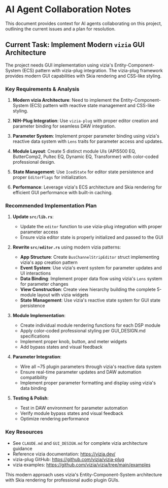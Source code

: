 # AI Agent Collaboration Notes

This document provides context for AI agents collaborating on this project, outlining the current issues and a plan for resolution.

## Current Task: Implement Modern `vizia` GUI Architecture

The project needs GUI implementation using vizia's Entity-Component-System (ECS) pattern with vizia-plug integration. The vizia-plug framework provides modern GUI capabilities with Skia rendering and CSS-like styling.

### Key Requirements & Analysis

1.  **Modern vizia Architecture**: Need to implement the Entity-Component-System (ECS) pattern with reactive state management and CSS-like styling.

2.  **NIH-Plug Integration**: Use `vizia-plug` with proper editor creation and parameter binding for seamless DAW integration.

3.  **Parameter System**: Implement proper parameter binding using vizia's reactive data system with `Lens` traits for parameter access and updates.

4.  **Module Layout**: Create 5 distinct module UIs (API5500 EQ, ButterComp2, Pultec EQ, Dynamic EQ, Transformer) with color-coded professional design.

5.  **State Management**: Use `IcedState` for editor state persistence and proper `EditorFlags` for initialization.

6.  **Performance**: Leverage vizia's ECS architecture and Skia rendering for efficient GUI performance with built-in caching.

### Recommended Implementation Plan

1.  **Update `src/lib.rs`**: 
    *   Update the `editor` function to use vizia-plug integration with proper parameter access
    *   Ensure vizia editor state is properly initialized and passed to the GUI

2.  **Rewrite `src/editor.rs`** using modern vizia patterns:
    *   **App Structure**: Create `BusChannelStripEditor` struct implementing vizia's app creation pattern
    *   **Event System**: Use vizia's event system for parameter updates and UI interactions  
    *   **Data Binding**: Implement proper data flow using vizia's `Lens` system for parameter changes
    *   **View Construction**: Create view hierarchy building the complete 5-module layout with vizia widgets
    *   **State Management**: Use vizia's reactive state system for GUI state persistence

3.  **Module Implementation**:
    *   Create individual module rendering functions for each DSP module
    *   Apply color-coded professional styling per GUI_DESIGN.md specifications
    *   Implement proper knob, button, and meter widgets
    *   Add bypass states and visual feedback

4.  **Parameter Integration**:
    *   Wire all ~75 plugin parameters through vizia's reactive data system
    *   Ensure real-time parameter updates and DAW automation compatibility
    *   Implement proper parameter formatting and display using vizia's data binding

5.  **Testing & Polish**:
    *   Test in DAW environment for parameter automation
    *   Verify module bypass states and visual feedback
    *   Optimize rendering performance

### Key Resources
- See `CLAUDE.md` and `GUI_DESIGN.md` for complete vizia architecture guidance
- Reference vizia documentation: https://vizia.dev/
- vizia-plug GitHub: https://github.com/vizia/vizia-plug
- vizia examples: https://github.com/vizia/vizia/tree/main/examples

This modern approach uses vizia's Entity-Component-System architecture with Skia rendering for professional audio plugin GUIs.